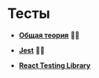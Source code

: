 # Тесты

* **<a href="./pages/types/readme.md">Общая теория</a>** ✍🏼

* **<a href="./pages/types/readme.md">Jest</a>** ✍🏼
* **<a href="./pages/react-testing-library/readme.md">React Testing Library</a>**